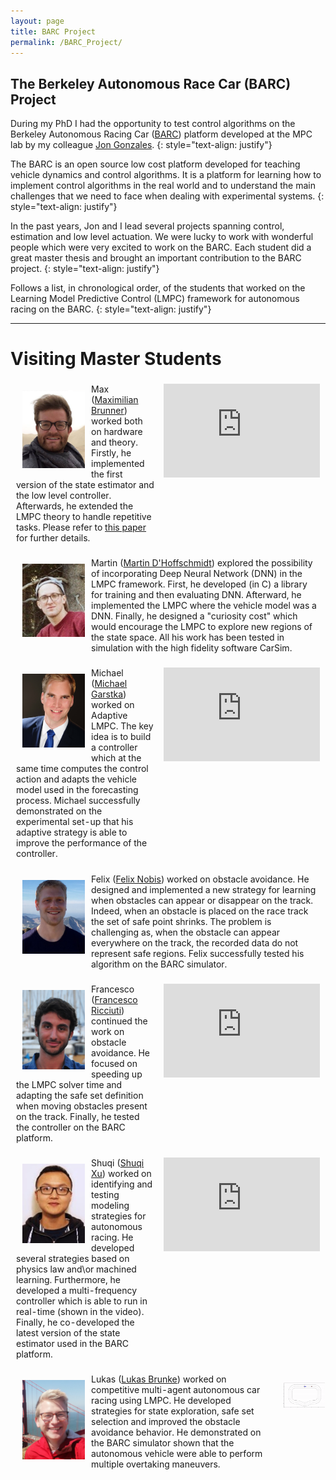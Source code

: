 ```yaml
---
layout: page
title: BARC Project
permalink: /BARC_Project/
---
```

<!-- Global site tag (gtag.js) - Google Analytics -->
<script async src="https://www.googletagmanager.com/gtag/js?id=UA-180984784-1"></script>
<script>
  window.dataLayer = window.dataLayer || [];
  function gtag(){dataLayer.push(arguments);}
  gtag('js', new Date());

  gtag('config', 'UA-180984784-1');
</script>

## The Berkeley Autonomous Race Car (BARC) Project
During my PhD I had the opportunity to test control algorithms on the Berkeley Autonomous Racing Car ([BARC](http://www.barc-project.com/)) platform developed at the MPC lab by my colleague [Jon Gonzales](http://www.jonmgonzales.com/).
{: style="text-align: justify"}

The BARC is an open source low cost platform developed for teaching vehicle dynamics and control algorithms. It is a platform for learning how to implement control algorithms in the real world and to understand the main challenges that we need to face when dealing with experimental systems.
{: style="text-align: justify"}

In the past years, Jon and I lead several projects spanning control, estimation and low level actuation. We were lucky to work with wonderful people which were very excited to work on the BARC. Each student did a great master thesis and brought an important contribution to the BARC project.
{: style="text-align: justify"}

Follows a list, in chronological order, of the students that worked on the Learning Model Predictive Control (LMPC) framework for autonomous racing on the BARC.
{: style="text-align: justify"}

___

# Visiting Master Students

<table style="border: 1px solid transparent;">
<tbody>
<tr>
<td style="width: 500px; border: 1px solid transparent">
	<img align="left" src="/images/students/max.png" style="border: 10px solid transparent;" width="100"> 
	Max (<a href="https://www.linkedin.com/in/maximilian-brunner-847a89a6/">Maximilian Brunner</a>) worked both on hardware and theory. Firstly, he implemented the first version of the state estimator and the low level controller. Afterwards, he extended the LMPC theory to handle repetitive tasks. Please refer to 
	<a href="https://ieeexplore.ieee.org/abstract/document/8264027/">this paper</a> for further details.
</td>
<td style="width: 50px; border: 1px solid transparent" valign="top"> <iframe width="250" src="https://www.youtube.com/embed/4kHDv9senpE" frameborder="0" allow="accelerometer; autoplay; clipboard-write; encrypted-media; gyroscope; picture-in-picture" allowfullscreen></iframe> </td>
</tr>
</tbody>
</table>


<table style="border: 1px solid transparent;">
<tbody>
<tr>
<td style="width: 550px; border: 1px solid transparent">
	<img align="left" src="/images/students/martin.png" style="border: 10px solid transparent;" width="100"> 
	Martin (<a href="https://www.linkedin.com/in/martin-d-hoffschmidt-91b5a130/">Martin D'Hoffschmidt</a>) explored the possibility of incorporating Deep Neural Network (DNN) in the LMPC framework. First, he developed (in C) a library for training and then evaluating DNN. Afterward, he implemented the LMPC where the vehicle model was a DNN. Finally, he designed a "curiosity cost" which would encourage the LMPC to explore new regions of the state space. All his work has been tested in simulation with the high fidelity software CarSim.
</td>
</tr>
</tbody>
</table>


<table style="border: 1px solid transparent;">
<tbody>
<tr>
<td style="width: 500px; border: 1px solid transparent">
	<img align="left" src="/images/students/michael.png" style="border: 10px solid transparent;" width="100"> 
	Michael (<a href="https://www.linkedin.com/in/michaelgarstka/">Michael Garstka</a>) worked on Adaptive LMPC. The key idea is to build a controller which at the same time computes the control action and adapts the vehicle model used in the forecasting process. Michael successfully demonstrated on the experimental set-up that his adaptive strategy is able to improve the performance of the controller.
</td>
<td style="width: 50px; border: 1px solid transparent" valign="top"> <iframe width="250" src="https://www.youtube.com/embed/Z1q9PjCnIdY" frameborder="0" allow="accelerometer; autoplay; clipboard-write; encrypted-media; gyroscope; picture-in-picture" allowfullscreen></iframe> </td>
</tr>
</tbody>
</table>


<table style="border: 1px solid transparent;">
<tbody>
<tr>
<td style="width: 550px; border: 1px solid transparent">
	<img align="left" src="/images/students/felix.png" style="border: 10px solid transparent;" width="100"> 
	Felix (<a href="https://www.linkedin.com/in/felix-nobis-2ab79a113/">Felix Nobis</a>) worked on obstacle avoidance. He designed and implemented a new strategy for learning when obstacles can appear or disappear on the track. Indeed, when an obstacle is placed on the race track the set of safe point shrinks. The problem is challenging as,  when the obstacle can appear everywhere on the track, the recorded data do not represent safe regions. Felix successfully tested his algorithm on the BARC simulator.
</td>
</tr>
</tbody>
</table>

<table style="border: 1px solid transparent;">
<tbody>
<tr>
<td style="width: 500px; border: 1px solid transparent">
	<img align="left" src="/images/students/francesco.png" style="border: 10px solid transparent;" width="100"> 
	Francesco (<a href="https://www.linkedin.com/in/francesco-ricciuti-1a9839149/">Francesco Ricciuti</a>) continued the work on obstacle avoidance. He focused on speeding up the LMPC solver time and adapting the safe set definition when moving obstacles present on the track. Finally, he tested the controller on the BARC platform.
</td>
<td style="width: 50px; border: 1px solid transparent" valign="top"> <iframe width="250" src="https://www.youtube.com/embed/_ESVg0gt9bk" frameborder="0" allow="accelerometer; autoplay; clipboard-write; encrypted-media; gyroscope; picture-in-picture" allowfullscreen></iframe> </td>
</tr>
</tbody>
</table>


<table style="border: 1px solid transparent;">
<tbody>
<tr>
<td style="width: 500px; border: 1px solid transparent">
	<img align="left" src="/images/students/shuqi.jpg" style="border: 10px solid transparent;" width="100"> 
	Shuqi (<a href="https://www.linkedin.com/in/shuqi-xu-58879296/">Shuqi Xu</a>) worked on  identifying and testing modeling strategies for autonomous racing. He developed several strategies based on physics law and\or machined learning. Furthermore, he developed a multi-frequency controller which is able to run in real-time (shown in the video). Finally, he co-developed the latest version of the state estimator used in the BARC platform.
</td>
<td style="width: 50px; border: 1px solid transparent" valign="top"> <iframe width="250" src="https://www.youtube.com/embed/O61Pb5fMPkw" frameborder="0" allow="accelerometer; autoplay; clipboard-write; encrypted-media; gyroscope; picture-in-picture" allowfullscreen></iframe> </td>
</tr>
</tbody>
</table>

<table style="border: 1px solid transparent;">
<tbody>
<tr>
<td style="width: 400px; border: 1px solid transparent">
	<img align="left" src="/images/students/lukas.jpg" style="border: 10px solid transparent;" width="100"> 
	Lukas (<a href="https://www.linkedin.com/in/lukas-brunke-98898095/">Lukas Brunke</a>) worked on competitive multi-agent autonomous car racing using LMPC. He developed strategies for state exploration, safe set selection and improved the obstacle avoidance behavior. He demonstrated on the BARC simulator shown that the autonomous vehicle were able to perform multiple overtaking maneuvers.
</td>
<td style="width: 50; border: 1px solid transparent" valign="top"> <img align="left" src="/images/students/lukas_multi_vehicle.gif" style="border: 10px solid transparent;" width="600px">  </td>
</tr>
</tbody>
</table>
